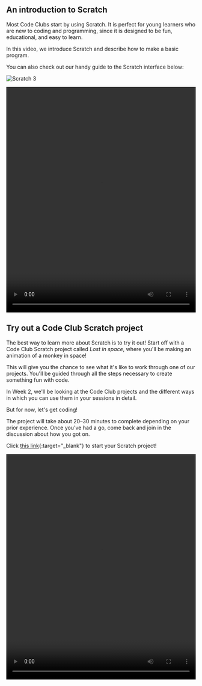 ## An introduction to Scratch

Most Code Clubs start by using Scratch. It is perfect for young learners who are new to coding and programming, since it is designed to be fun, educational, and easy to learn.

In this video, we introduce Scratch and describe how to make a basic program.

You can also check out our handy guide to the Scratch interface below:

![Scratch 3](https://s3-eu-west-1.amazonaws.com/downloads.codeclub.org.uk/Scratch3InterfaceGuide.png)

<video width="100%" height="600" id="Introduction video" controls preload="metadata"
  source src="https://rpf-futurelearn.s3.eu-west-1.amazonaws.com/CC+vol+training+/step1_13+try+a+project.mp4" type="video/mp4">
  <track
    label="English"
    kind="subtitles"
    srclang="en"
    src="https://rpf-futurelearn.s3.eu-west-1.amazonaws.com/CC+vol+training+/1_11_Scratch_screen_cast.vtt"
    default />
  <track
    label="Francais"
    kind="subtitles"
    srclang="fr"
    src="https://rpf-futurelearn.s3.eu-west-1.amazonaws.com/CC+vol+training+/1_13_Scratch_screen_cast_French__France__reviewed.vtt" />
  <track
    label="Español"
    kind="subtitles"
    srclang="es"
    src="https://rpf-futurelearn.s3.eu-west-1.amazonaws.com/CC+vol+training+/1_13_Scratch_screen_cast_Spanish__Spain__reviewed.vtt" />
  <track
    label="Italiano"
    kind="subtitles"
    srclang="es"
    src="https://rpf-futurelearn.s3.eu-west-1.amazonaws.com/CC+vol+training+/1_13_Scratch_screen_cast_Italian_reviewed.vtt" />
  <track
    label="Portugues"
    kind="subtitles"
    srclang="pr"
    src="https://rpf-futurelearn.s3.eu-west-1.amazonaws.com/CC+vol+training+/1_13_Scratch_screen_cast_Portuguese__Brazil__reviewed.vtt" />
</video>

## Try out a Code Club Scratch project

The best way to learn more about Scratch is to try it out! Start off with a Code Club Scratch project called _Lost in space_, where you'll be making an animation of a monkey in space!

This will give you the chance to see what it's like to work through one of our projects. You'll be guided through all the steps necessary to create something fun with code.

In Week 2, we'll be looking at the Code Club projects and the different ways in which you can use them in your sessions in detail.

But for now, let's get coding!

The project will take about 20–30 minutes to complete depending on your prior experience. Once you’ve had a go, come back and join in the discussion about how you got on.

Click [this link](https://projects.raspberrypi.org/en/projects/lost-in-space){:target="_blank"} to start your Scratch project!

<video width="100%" height="600" id="Introduction video" controls preload="metadata"
  source src="https://rpf-futurelearn.s3.eu-west-1.amazonaws.com/CC+vol+training+/step1_12+intro+to+scratch.mp4" type="video/mp4" >
</video>